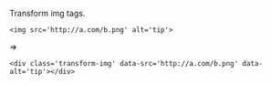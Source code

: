 Transform img tags.

    <img src='http://a.com/b.png' alt='tip'>

=>

    <div class='transform-img' data-src='http://a.com/b.png' data-alt='tip'></div>

